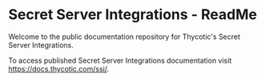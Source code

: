 [title]: # (readme)
[tags]: # (readme)
[priority]: # (1)
[display]: # (none)
# Secret Server Integrations - ReadMe

Welcome to the public documentation repository for Thycotic's Secret Server Integrations.

To access published Secret Server Integrations documentation visit https://docs.thycotic.com/ssi/.